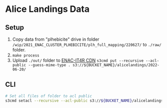 # Alice Landings Data

## Setup

1. Copy data from "plhebicite" drive in folder `/wip/2021_ENAC_CLUSTER_PLHEBICITE/plh_full_mapping/220627/` to `./raw/` folder.
2. `make process`
3. Upload `./out/` folder to [ENAC-IT4R CDN](https://github.com/EPFL-ENAC/enacit4r-cdn) `s3cmd put --recursive --acl-public --guess-mime-type . s3://${BUCKET_NAME}/alicelandings/2022-06-20/`

## CLI

```bash
# Set all files of folder to acl public
s3cmd setacl --recursive --acl-public s3://${BUCKET_NAME}/alicelandings/2022-06-16/
```
